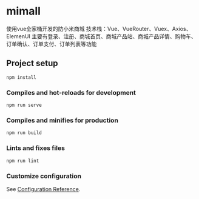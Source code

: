 # mimall
使用vue全家桶开发的防小米商城
技术栈：Vue、VueRouter、Vuex、Axios、ElemenUI
主要有登录、注册、商城首页、商城产品站、商城产品详情、购物车、订单确认、订单支付、订单列表等功能

## Project setup
```
npm install
```

### Compiles and hot-reloads for development
```
npm run serve
```

### Compiles and minifies for production
```
npm run build
```

### Lints and fixes files
```
npm run lint
```

### Customize configuration
See [Configuration Reference](https://cli.vuejs.org/config/).
